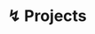 ---
title: "↯ Projects"
sub_title: "Below are all major projects that I have completed up to today, details on in-progress projects, and outlines of future projects."
layout: collection
permalink: /projects/
collection: projects
entries_layout: grid
---